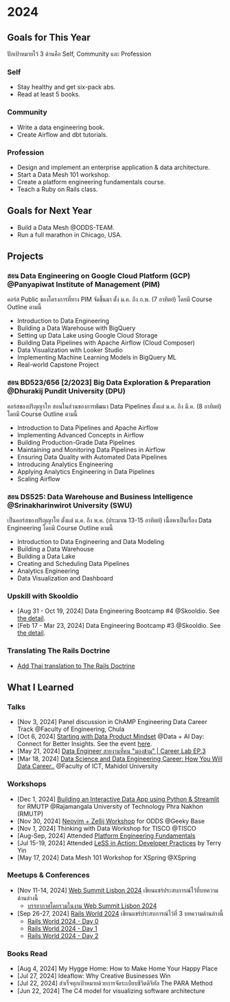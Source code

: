 # 2024

## Goals for This Year

ปักเป้าหมายไว้ 3 ด้านคือ Self, Community และ Profession

### Self

* Stay healthy and get six-pack abs.
* Read at least 5 books.

### Community

* Write a data engineering book.
* Create Airflow and dbt tutorials.

### Profession

* Design and implement an enterprise application & data architecture.
* Start a Data Mesh 101 workshop.
* Create a platform engineering fundamentals course.
* Teach a Ruby on Rails class.

## Goals for Next Year

* Build a Data Mesh @ODDS-TEAM.
* Run a full marathon in Chicago, USA.

## Projects

### สอน Data Engineering on Google Cloud Platform (GCP) @Panyapiwat Institute of Management (PIM)

คอร์ส Public ของโครงการที่ทาง PIM จัดขึ้นมา ตั้ง ม.ค. ถึง ก.พ. (7 อาทิตย์) โดยมี Course
Outline ตามนี้

* Introduction to Data Engineering
* Building a Data Warehouse with BigQuery
* Setting up Data Lake using Google Cloud Storage
* Building Data Pipelines with Apache Airflow (Cloud Composer)
* Data Visualization with Looker Studio
* Implementing Machine Learning Models in BigQuery ML
* Real-world Capstone Project

### สอน BD523/656 [2/2023] Big Data Exploration & Preparation @Dhurakij Pundit University (DPU)

คอร์สของปริญญาโท สอนในส่วนของการพัฒนา Data Pipelines ตั้งแต่ ม.ค. ถึง มี.ค. (8 อาทิตย์)
โดยมี Course Outline ตามนี้

* Introduction to Data Pipelines and Apache Airflow
* Implementing Advanced Concepts in Airflow
* Building Production-Grade Data Pipelines
* Maintaining and Monitoring Data Pipelines in Airflow
* Ensuring Data Quality with Automated Data Pipelines
* Introducing Analytics Engineering
* Applying Analytics Engineering in Data Pipelines
* Scaling Airflow

### สอน DS525: Data Warehouse and Business Intelligence @Srinakharinwirot University (SWU)

เป็นคอร์สของปริญญาโท ตั้งแต่ ม.ค.  ถึง พ.ค. (ประมาณ 13-15 อาทิตย์) เนื้อหาเป็นเรื่อง Data
Engineering โดยมี Course Outline ตามนี้

* Introduction to Data Engineering and Data Modeling
* Building a Data Warehouse
* Building a Data Lake
* Creating and Scheduling Data Pipelines
* Analytics Engineering
* Data Visualization and Dashboard

### Upskill with Skooldio

* [Aug 31 - Oct 19, 2024] Data Engineering Bootcamp #4 @Skooldio. See [the
  detail](https://landing.skooldio.com/data-engineering-bootcamp).
* [Feb 17 - Mar 23, 2024] Data Engineering Bootcamp #3 @Skooldio. See [the
  detail](https://landing.skooldio.com/data-engineering-bootcamp).

### Translating The Rails Doctrine

* [Add Thai translation to The Rails Doctrine](https://github.com/rails/website/pull/349)

## What I Learned

### Talks

* [Nov 3, 2024] Panel discussion in ChAMP Engineering Data Career Track @Faculty of Engineering, Chula
* [Oct 6, 2024] [Starting with Data Product
Mindset](https://www.canva.com/design/DAGSedCSooo/GOc7xrWy3fRgv5VqsCl-qw/edit?utm_content=DAGSedCSooo&utm_campaign=designshare&utm_medium=link2&utm_source=sharebutton)
@Data + AI Day: Connect for Better Insights. See the event
[here](https://www.eventpop.me/e/15705/dataaiday-2024).
* [May 21, 2024] [Data Engineer สายงานที่คน "มองข้าม" | Career Lab
EP.3](https://www.youtube.com/watch?v=yUDPaWyxyo4)
* [Mar 18, 2024] [Data Science and Data Engineering Career: How You Will Data
Career..](https://docs.google.com/presentation/d/1AYbV8OX-Ndmog5NtdjzpI-vbhGb6OYX0etQuErwpz-o/edit?usp=sharing)
@Faculty of ICT, Mahidol University

### Workshops

* [Dec 1, 2024] [Building an Interactive Data App using Python & Streamlit](https://zkan.notion.site/Building-an-Interactive-Data-App-using-Python-Streamlit-13718798dff6802eb50ad25b04213340?pvs=4) for RMUTP @Rajamangala University of Technology Phra Nakhon (RMUTP)
* [Nov 30, 2024] [Neovim + Zellij Workshop](https://zkan.github.io/neovim-zellij-workshop/) for ODDS @Geeky Base
* [Nov 1, 2024] Thinking with Data Workshop for TISCO @TISCO
* [Aug-Sep, 2024] Attended [Platform Engineering
Fundamentals](https://platformengineering.org/fundamentals)
* [Jul 15-19, 2024] Attended [LeSS in Action: Developer
Practices](https://less.works/course-details/less-in-action-developer-practices-odds-team-bangkok-3883)
by Terry Yin
* [May 17, 2024] Data Mesh 101 Workshop for XSpring @XSpring

### Meetups & Conferences

* [Nov 11-14, 2024] [Web Summit Lisbon 2024](https://websummit.com/) เขียนแชร์ประสบการณ์ไว้ที่บทความด้านล่างนี้
    * [บรรยากาศโดยรวมในงาน Web Summit Lisbon 2024](https://medium.com/odds-team/%E0%B8%9A%E0%B8%A3%E0%B8%A3%E0%B8%A2%E0%B8%B2%E0%B8%81%E0%B8%B2%E0%B8%A8%E0%B9%82%E0%B8%94%E0%B8%A2%E0%B8%A3%E0%B8%A7%E0%B8%A1%E0%B9%83%E0%B8%99%E0%B8%87%E0%B8%B2%E0%B8%99-web-summit-lisbon-2024-2fd7e616ddc5)
* [Sep 26-27, 2024] [Rails World 2024](https://rubyonrails.org/world/2024) เขียนแชร์ประสบการณ์ไว้ที่ 3 บทความด้านล่างนี้
    * [Rails World 2024 - Day 0](https://medium.com/odds-team/rails-world-2024-day-0-c516f95fea01)
    * [Rails World 2024 - Day 1](https://medium.com/odds-team/rails-world-2024-day-1-c65c9d6eb7f4)
    * [Rails World 2024 - Day 2](https://medium.com/odds-team/rails-world-2024-day-2-f3a52a83640b)

### Books Read

* [Aug 4, 2024] My Hygge Home: How to Make Home Your Happy Place
* [Jul 27, 2024] Ideaflow: Why Creative Businesses Win
* [Jul 22, 2024] สำเร็จทุกเป้าหมายด้วยการจัดระเบียบชีวิตดิจิทัล The PARA Method
* [Jun 22, 2024] The C4 model for visualizing software architecture
